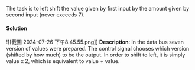 The task is to left shift the value given by first input by the amount given by second input (never exceeds 7). 

#### Solution
![[截圖 2024-07-26 下午8.45.55.png]]
**Description**:
In the data bus seven version of values were prepared. The control signal chooses which version (shifted by how much) to be the output. 
In order to shift to left, it is simply value x 2, which is equivalent to value + value. 
